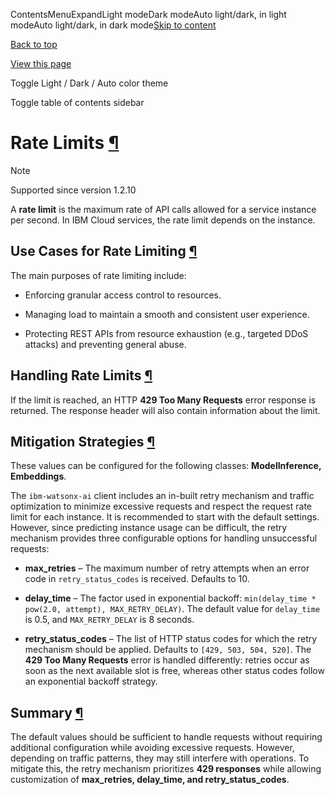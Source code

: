 ContentsMenuExpandLight modeDark modeAuto light/dark, in light modeAuto light/dark, in dark mode[Skip to content](https://ibm.github.io/watsonx-ai-python-sdk/rate_limit.html#furo-main-content)

[Back to top](https://ibm.github.io/watsonx-ai-python-sdk/rate_limit.html#)

[View this page](https://ibm.github.io/watsonx-ai-python-sdk/_sources/rate_limit.rst.txt "View this page")

Toggle Light / Dark / Auto color theme

Toggle table of contents sidebar

# Rate Limits [¶](https://ibm.github.io/watsonx-ai-python-sdk/rate_limit.html\#rate-limits "Link to this heading")

Note

Supported since version 1.2.10

A **rate limit** is the maximum rate of API calls allowed for a service instance per second. In IBM Cloud services, the rate limit depends on the instance.

## Use Cases for Rate Limiting [¶](https://ibm.github.io/watsonx-ai-python-sdk/rate_limit.html\#use-cases-for-rate-limiting "Link to this heading")

The main purposes of rate limiting include:

- Enforcing granular access control to resources.

- Managing load to maintain a smooth and consistent user experience.

- Protecting REST APIs from resource exhaustion (e.g., targeted DDoS attacks) and preventing general abuse.


## Handling Rate Limits [¶](https://ibm.github.io/watsonx-ai-python-sdk/rate_limit.html\#handling-rate-limits "Link to this heading")

If the limit is reached, an HTTP **429 Too Many Requests** error response is returned. The response header will also contain information about the limit.

## Mitigation Strategies [¶](https://ibm.github.io/watsonx-ai-python-sdk/rate_limit.html\#mitigation-strategies "Link to this heading")

These values can be configured for the following classes: **ModelInference, Embeddings**.

The `ibm-watsonx-ai` client includes an in-built retry mechanism and traffic optimization to minimize excessive requests and respect the request rate limit for each instance. It is recommended to start with the default settings. However, since predicting instance usage can be difficult, the retry mechanism provides three configurable options for handling unsuccessful requests:

- **max\_retries** – The maximum number of retry attempts when an error code in `retry_status_codes` is received. Defaults to 10.

- **delay\_time** – The factor used in exponential backoff: `min(delay_time * pow(2.0, attempt), MAX_RETRY_DELAY)`. The default value for `delay_time` is 0.5, and `MAX_RETRY_DELAY` is 8 seconds.

- **retry\_status\_codes** – The list of HTTP status codes for which the retry mechanism should be applied. Defaults to `[429, 503, 504, 520]`. The **429 Too Many Requests** error is handled differently: retries occur as soon as the next available slot is free, whereas other status codes follow an exponential backoff strategy.


## Summary [¶](https://ibm.github.io/watsonx-ai-python-sdk/rate_limit.html\#summary "Link to this heading")

The default values should be sufficient to handle requests without requiring additional configuration while avoiding excessive requests. However, depending on traffic patterns, they may still interfere with operations. To mitigate this, the retry mechanism prioritizes **429 responses** while allowing customization of **max\_retries, delay\_time, and retry\_status\_codes**.